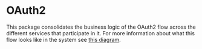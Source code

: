# OAuth2

This package consolidates the business logic of the OAuth2 flow across the different services that participate in it.
For more information about what this flow looks like in the system see [this diagram](../docs/oauth_flow.puml).